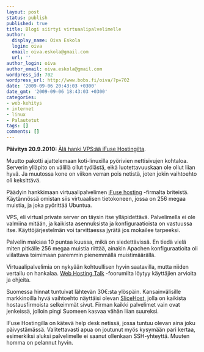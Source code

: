 ```yaml
---
layout: post
status: publish
published: true
title: Blogi siirtyi virtuaalipalvelimelle
author:
  display_name: Oiva Eskola
  login: oiva
  email: oiva.eskola@gmail.com
  url: ''
author_login: oiva
author_email: oiva.eskola@gmail.com
wordpress_id: 702
wordpress_url: http://www.bobs.fi/oiva/?p=702
date: '2009-09-06 20:43:03 +0300'
date_gmt: '2009-09-06 18:43:03 +0300'
categories:
- web-kehitys
- internet
- linux
- Palautetut
tags: []
comments: []
---
```

<p><strong>P&auml;ivitys 20.9.2010:</strong> <a href="http://oivaeskola.fi/2010/09/19/halvalla-ei-saa-hyvaa/">&Auml;l&auml; hanki VPS:&auml;&auml; iFuse Hostingilta</a>.</p>
<p>Muutto pakotti ajattelemaan koti-linuxilla py&ouml;rivien nettisivujen kohtaloa. Serverin yll&auml;pito on v&auml;lill&auml; ollut ty&ouml;l&auml;st&auml;, eik&auml; luotettavuuskaan ole ollut liian hyv&auml;. Ja muutossa kone on viikon verran pois netist&auml;, joten jokin vaihtoehto oli keksitt&auml;v&auml;.</p>
<p>P&auml;&auml;dyin hankkimaan virtuaalipalvelimen <a href="http://www.ifusehosting.com/home">iFuse hosting</a> -firmalta briteist&auml;. K&auml;yt&auml;nn&ouml;ss&auml; omistan siis virtuaalisen tietokoneen, jossa on 256 megaa muistia, ja joka py&ouml;ritt&auml;&auml; Ubuntua.</p>
<p>VPS, eli virtual private server on t&auml;ysin itse yll&auml;pidett&auml;v&auml;. Palvelimella ei ole valmiina mit&auml;&auml;n, ja kaikista asennuksista ja konfiguraatioista on vastuussa itse. K&auml;ytt&ouml;j&auml;rjestelm&auml;n voi tarvittaessa jyr&auml;t&auml; jos mokailee tarpeeksi.</p>
<p>Palvelin maksaa 10 puntaa kuussa, mik&auml; on siedett&auml;viss&auml;. En tied&auml; viel&auml; miten pitk&auml;lle 256 megaa muistia riitt&auml;&auml;, ainakin Apachen konfiguraatioita oli viilattava toimimaan paremmin pienemm&auml;ll&auml; muistim&auml;&auml;r&auml;ll&auml;.</p>
<p>Virtuaalipalvelimia on nyky&auml;&auml;n kohtuullisen hyvin saatavilla, mutta niiden vertailu on hankalaa. <a href="http://www.webhostingtalk.com/forumdisplay.php?f=103">Web Hosting Talk</a> -foorumilta l&ouml;ytyy k&auml;ytt&auml;jien arvioita ja ohjeita.</p>
<p>Suomessa hinnat tuntuivat l&auml;htev&auml;n 30&euro;:sta yl&ouml;sp&auml;in. Kansainv&auml;lisille markkinoilla hyv&auml; vaihtoehto n&auml;ytt&auml;isi olevan <a href="http://www.slicehost.com/">SliceHost</a>, jolla on kaikista hostausfirmoista selkeimm&auml;t sivut. Firman kaikki palvelimet vain ovat jenkeiss&auml;, jolloin pingi Suomeen kasvaa v&auml;h&auml;n liian suureksi.</p>
<p>IFuse Hostingilla on k&auml;tev&auml; help desk netiss&auml;, jossa tuntuu olevan aina joku p&auml;ivyst&auml;m&auml;ss&auml;. Valitettavasti apua on joutunut my&ouml;s kysym&auml;&auml;n pari kertaa, esimerkiksi aluksi palvelimelle ei saanut ollenkaan SSH-yhteytt&auml;. Muuten homma on pelannut hyvin.</p>
